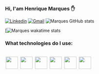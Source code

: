 ### Hi, I'am Henrique Marques ✋
[![Linkedin](https://img.shields.io/badge/LinkedIn-0077B5?style=for-the-badge&logo=linkedin&logoColor=white)](https://www.linkedin.com/in/hmss7/)
[![Gmail](https://img.shields.io/badge/Gmail-D14836?style=for-the-badge&logo=gmail&logoColor=white)](henriqueplanet6@gmail.com)
![Marques GitHub stats](https://github-readme-stats.vercel.app/api?username=Henrique123-Marques&show_icons=true&theme=dracula)

[![Marques wakatime stats](https://github-readme-stats.vercel.app/api/top-langs/?username={Henrique123-Marques}&theme=dracula)

### What technologies do I use:
<div style = "display_block"><br/>
   <img src="https://cdn.jsdelivr.net/gh/devicons/devicon/icons/html5/html5-original.svg" width="40" height="40" style="max-width: 100%; margin:0 2px; align: center"/>
   <img src="https://cdn.jsdelivr.net/gh/devicons/devicon/icons/css3/css3-original.svg" width="40" height="40" style="max-width: 100%; margin:0 2px;"/>
   <img src="https://cdn.jsdelivr.net/gh/devicons/devicon/icons/javascript/javascript-original.svg" width="40" height="40" style="max-width: 100%; margin:0 2px;"/>
   <img src="https://cdn.jsdelivr.net/gh/devicons/devicon/icons/python/python-original.svg" width="40" height="40" style="max-width: 100%; margin:0 2px;"/>
   <img src="https://cdn.jsdelivr.net/gh/devicons/devicon/icons/django/django-plain.svg" width="40" height="40" style="max-width: 100%; margin:0 2px;"/>       
   <img src="https://cdn.jsdelivr.net/gh/devicons/devicon/icons/wordpress/wordpress-plain.svg" width="40" height="40" style="max-width: 100%; margin:0 2px;"/>       
</div>

